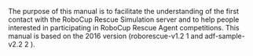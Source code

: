 The purpose of this manual is to facilitate the understanding of the first contact with the RoboCup Rescue
Simulation server and to help people interested in participating in RoboCup Rescue Agent competitions. This
manual is based on the 2016 version (roborescue-v1.2 1 and adf-sample-v2.2 2 ).
